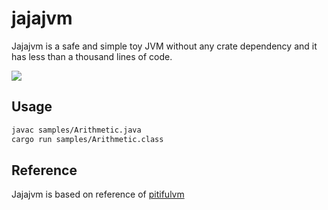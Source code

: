 # jajajvm

Jajajvm is a safe and simple toy JVM without any crate dependency and it has less than a thousand lines of code.

![](https://imgur.com/HVpLk9U.jpg)

## Usage

```sh
javac samples/Arithmetic.java
cargo run samples/Arithmetic.class
```

## Reference

Jajajvm is based on reference of [pitifulvm](https://github.com/jserv/PitifulVM)
